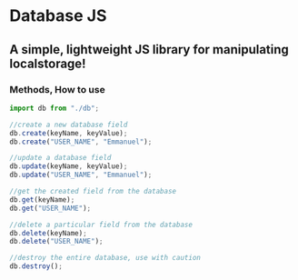 # Database JS

## A simple, lightweight JS library for manipulating localstorage!

### Methods, How to use

```Javascript
import db from "./db";

//create a new database field
db.create(keyName, keyValue);
db.create("USER_NAME", "Emmanuel");

//update a database field
db.update(keyName, keyValue);
db.update("USER_NAME", "Emmanuel");

//get the created field from the database
db.get(keyName);
db.get("USER_NAME");

//delete a particular field from the database
db.delete(keyName);
db.delete("USER_NAME");

//destroy the entire database, use with caution
db.destroy();

```



